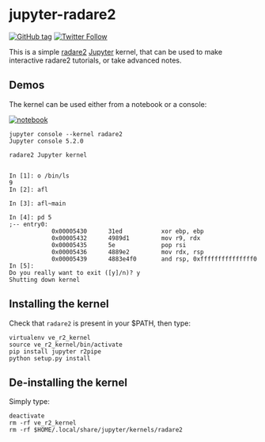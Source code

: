 # jupyter-radare2

[![GitHub tag](https://img.shields.io/github/tag/guedou/jupyter-radare2.svg)](https://github.com/guedou/r2m2/releases)
[![Twitter Follow](https://img.shields.io/twitter/follow/guedou.svg?style=social)](https://twitter.com/intent/follow?screen_name=guedou)

This is a simple [radare2](https://github.com/radare/radare2)
[Jupyter](http://jupyter.org/) kernel, that can be used to make interactive
radare2 tutorials, or take advanced notes.

## Demos

The kernel can be used either from a notebook or a console:

[![notebook](https://github.com/guedou/jupyter-radare2/blob/master/examples/radare2_kernel_test.png)](https://github.com/guedou/jupyter-radare2/tree/master/examples/radare2_kernel_test.ipynb)

```
jupyter console --kernel radare2
Jupyter console 5.2.0

radare2 Jupyter kernel


In [1]: o /bin/ls
9
In [2]: afl

In [3]: afl~main

In [4]: pd 5
;-- entry0:
            0x00005430      31ed           xor ebp, ebp
            0x00005432      4989d1         mov r9, rdx
            0x00005435      5e             pop rsi
            0x00005436      4889e2         mov rdx, rsp
            0x00005439      4883e4f0       and rsp, 0xfffffffffffffff0
In [5]:                                                                                                                                               
Do you really want to exit ([y]/n)? y
Shutting down kernel
```


## Installing the kernel

Check that `radare2` is present in your $PATH, then type:
```
virtualenv ve_r2_kernel
source ve_r2_kernel/bin/activate
pip install jupyter r2pipe
python setup.py install
```

## De-installing the kernel

Simply type:
```
deactivate
rm -rf ve_r2_kernel
rm -rf $HOME/.local/share/jupyter/kernels/radare2
```
